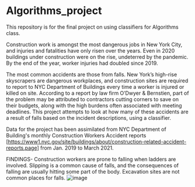 # Algorithms_project
This repository is for the final project on using classifiers for Algorithms class.

Construction work is amongst the most dangerous jobs in New York City, and injuries and fatalities have only risen over the years. Even in 2020 buildings under construction were on the rise, undeterred by the pandemic. By the end of the year, worker injuries had doubled since 2019.

The most common accidents are those from falls. New York’s high-rise skyscrapers are dangerous workplaces, and construction sites are required to report to NYC Department of Buildings every time a worker is injured or killed on site. According to a report by law firm O’Dwyer & Bernstien, part of the problem may be attributed to contractors cutting corners to save on their budgets, along with the high burdens often associated with meeting deadlines.
This project attempts to look at how many of these accidents are a result of falls based on the incident descriptions, using a classifier.

Data for the project has been assimilated from NYC Department of Building's monthly Construction Workers Accident reports [https://www1.nyc.gov/site/buildings/about/construction-related-accident-reports.page] from Jan. 2019 to March 2021.

FINDINGS-
Construction workers are prone to falling when ladders are involved. Slipping is a common cause of falls, and the consequences of falling are usually hitting some part of the body. Excavation sites are not common places for falls.
![image](https://user-images.githubusercontent.com/60459672/113800147-7277c200-9724-11eb-96ab-13aab2cdce4a.png)

